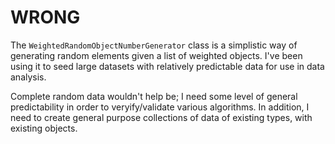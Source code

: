# WRONG

The `WeightedRandomObjectNumberGenerator` class is a simplistic way
of generating random elements given a list of weighted objects. I've
been using it to seed large datasets with relatively predictable data
for use in data analysis.

Complete random data wouldn't help be; I need some level of general
predictability in order to veryify/validate various algorithms. In 
addition, I need to create general purpose collections of data of
existing types, with existing objects.
